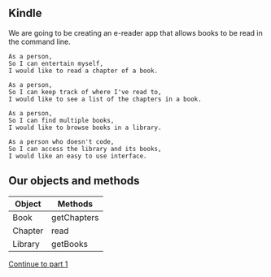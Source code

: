 ## Kindle

We are going to be creating an e-reader app that allows books to be read in the command line.

```
As a person,
So I can entertain myself,
I would like to read a chapter of a book.
```

```
As a person,
So I can keep track of where I've read to,
I would like to see a list of the chapters in a book.
```

```
As a person,
So I can find multiple books,
I would like to browse books in a library.
```

```
As a person who doesn't code,
So I can access the library and its books,
I would like an easy to use interface.
```

## Our objects and methods

| Object  | Methods                  |
|---------|--------------------------|
| Book    | getChapters              |
| Chapter | read                     |
| Library | getBooks                 |

[Continue to part 1](lesson1_part1.md)
